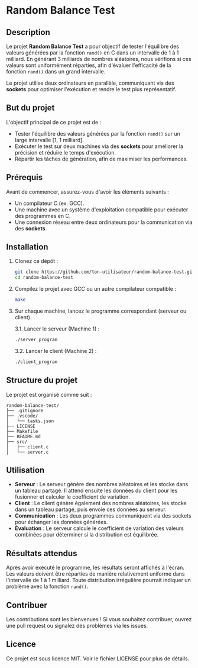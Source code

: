 # Random Balance Test

## Description

Le projet **Random Balance Test** a pour objectif de tester l'équilibre des valeurs générées par la fonction `rand()` en C dans un intervalle de 1 à 1 milliard. En générant 3 milliards de nombres aléatoires, nous vérifions si ces valeurs sont uniformément réparties, afin d'évaluer l'efficacité de la fonction `rand()` dans un grand intervalle.

Le projet utilise deux ordinateurs en parallèle, communiquant via des **sockets** pour optimiser l'exécution et rendre le test plus représentatif.

## But du projet

L'objectif principal de ce projet est de :

- Tester l'équilibre des valeurs générées par la fonction `rand()` sur un large intervalle [1, 1 milliard].
- Exécuter le test sur deux machines via des **sockets** pour améliorer la précision et réduire le temps d'exécution.
- Répartir les tâches de génération, afin de maximiser les performances.

## Prérequis

Avant de commencer, assurez-vous d'avoir les éléments suivants :

- Un compilateur C (ex. GCC).
- Une machine avec un système d'exploitation compatible pour exécuter des programmes en C.
- Une connexion réseau entre deux ordinateurs pour la communication via des **sockets**.

## Installation

1. Clonez ce dépôt :

   ```bash
   git clone https://github.com/ton-utilisateur/random-balance-test.git
   cd random-balance-test
   ```

2. Compilez le projet avec GCC ou un autre compilateur compatible :

   ```bash
   make
   ```

3. Sur chaque machine, lancez le programme correspondant (serveur ou client).

   3.1. Lancer le serveur (Machine 1) :

   ```bash
   ./server_program
   ```

   3.2. Lancer le client (Machine 2) :

   ```bash
   ./client_program
   ```

## Structure du projet

Le projet est organisé comme suit :

```
random-balance-test/
├── .gitignore
├── .vscode/
│   └── tasks.json
├── LICENSE
├── Makefile
├── README.md
├── src/
│   ├── client.c
│   └── server.c
```

## Utilisation

- **Serveur** : Le serveur génère des nombres aléatoires et les stocke dans un tableau partagé. Il attend ensuite les données du client pour les fusionner et calculer le coefficient de variation.
- **Client** : Le client génère également des nombres aléatoires, les stocke dans un tableau partagé, puis envoie ces données au serveur.
- **Communication** : Les deux programmes communiquent via des sockets pour échanger les données générées.
- **Évaluation** : Le serveur calcule le coefficient de variation des valeurs combinées pour déterminer si la distribution est équilibrée.

## Résultats attendus

Après avoir exécuté le programme, les résultats seront affichés à l'écran. Les valeurs doivent être réparties de manière relativement uniforme dans l'intervalle de 1 à 1 milliard. Toute distribution irrégulière pourrait indiquer un problème avec la fonction `rand()`.

## Contribuer

Les contributions sont les bienvenues ! Si vous souhaitez contribuer, ouvrez une pull request ou signalez des problèmes via les issues.

## Licence

Ce projet est sous licence MIT. Voir le fichier LICENSE pour plus de détails.
